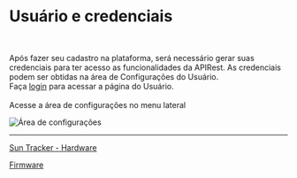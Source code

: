 <div class="md-main">

# Usuário e credenciais

<br>

Após fazer seu cadastro na plataforma, será necessário gerar suas credenciais para ter acesso as funcionalidades da APIRest.
As credenciais podem ser obtidas na área de Configurações do Usuário. 
<br>
Faça [login](/login) para acessar a página do Usuário.
<br>
<br>
Acesse a área de configurações no menu lateral

<div class="tutorial-img">

![Área de configurações](img/documentation/config-area.png)
</div>


</div>

<div class="bottom-navigation">
<hr>
    <div class="navigation-container">
        <div class="control left">

[<i class='bx bx-chevron-left'></i>Sun Tracker - Hardware](tracker/tutorial/step-01.md)
        </div>
        <div class="control right">

[Firmware<i class='bx bx-chevron-right' /></i>](tracker/tutorial/step-03.md)
        </div>
    </div>
</div>
